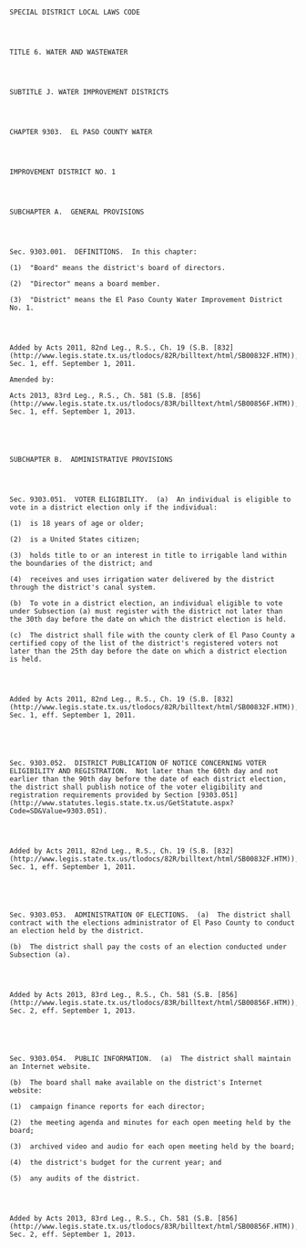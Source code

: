 ﻿
    
    
    	
    					
    
    
    SPECIAL DISTRICT LOCAL LAWS CODE
    
      
    
    
    TITLE 6. WATER AND WASTEWATER
    
      
    
    
    SUBTITLE J. WATER IMPROVEMENT DISTRICTS
    
      
    
    
    CHAPTER 9303.  EL PASO COUNTY WATER
    
      
    
    
    IMPROVEMENT DISTRICT NO. 1
    
      
    
    
    SUBCHAPTER A.  GENERAL PROVISIONS
    
      
    
    
    Sec. 9303.001.  DEFINITIONS.  In this chapter:
    
    (1)  "Board" means the district's board of directors.
    
    (2)  "Director" means a board member.
    
    (3)  "District" means the El Paso County Water Improvement District No. 1.
    
    
    
    
    Added by Acts 2011, 82nd Leg., R.S., Ch. 19 (S.B. [832](http://www.legis.state.tx.us/tlodocs/82R/billtext/html/SB00832F.HTM)), Sec. 1, eff. September 1, 2011.
    
    Amended by: 
    
    Acts 2013, 83rd Leg., R.S., Ch. 581 (S.B. [856](http://www.legis.state.tx.us/tlodocs/83R/billtext/html/SB00856F.HTM)), Sec. 1, eff. September 1, 2013.
    
    
    
    
    
    SUBCHAPTER B.  ADMINISTRATIVE PROVISIONS
    
      
    
    
    Sec. 9303.051.  VOTER ELIGIBILITY.  (a)  An individual is eligible to vote in a district election only if the individual:
    
    (1)  is 18 years of age or older;
    
    (2)  is a United States citizen;
    
    (3)  holds title to or an interest in title to irrigable land within the boundaries of the district; and
    
    (4)  receives and uses irrigation water delivered by the district through the district's canal system.
    
    (b)  To vote in a district election, an individual eligible to vote under Subsection (a) must register with the district not later than the 30th day before the date on which the district election is held.
    
    (c)  The district shall file with the county clerk of El Paso County a certified copy of the list of the district's registered voters not later than the 25th day before the date on which a district election is held.
    
    
    
    
    Added by Acts 2011, 82nd Leg., R.S., Ch. 19 (S.B. [832](http://www.legis.state.tx.us/tlodocs/82R/billtext/html/SB00832F.HTM)), Sec. 1, eff. September 1, 2011.
    
    
    
    
    
    Sec. 9303.052.  DISTRICT PUBLICATION OF NOTICE CONCERNING VOTER ELIGIBILITY AND REGISTRATION.  Not later than the 60th day and not earlier than the 90th day before the date of each district election, the district shall publish notice of the voter eligibility and registration requirements provided by Section [9303.051](http://www.statutes.legis.state.tx.us/GetStatute.aspx?Code=SD&Value=9303.051).
    
    
    
    
    Added by Acts 2011, 82nd Leg., R.S., Ch. 19 (S.B. [832](http://www.legis.state.tx.us/tlodocs/82R/billtext/html/SB00832F.HTM)), Sec. 1, eff. September 1, 2011.
    
    
    
    
    
    Sec. 9303.053.  ADMINISTRATION OF ELECTIONS.  (a)  The district shall contract with the elections administrator of El Paso County to conduct an election held by the district.
    
    (b)  The district shall pay the costs of an election conducted under Subsection (a).
    
    
    
    
    Added by Acts 2013, 83rd Leg., R.S., Ch. 581 (S.B. [856](http://www.legis.state.tx.us/tlodocs/83R/billtext/html/SB00856F.HTM)), Sec. 2, eff. September 1, 2013.
    
    
    
    
    
    Sec. 9303.054.  PUBLIC INFORMATION.  (a)  The district shall maintain an Internet website.
    
    (b)  The board shall make available on the district's Internet website:
    
    (1)  campaign finance reports for each director;
    
    (2)  the meeting agenda and minutes for each open meeting held by the board;
    
    (3)  archived video and audio for each open meeting held by the board;
    
    (4)  the district's budget for the current year; and
    
    (5)  any audits of the district.
    
    
    
    
    Added by Acts 2013, 83rd Leg., R.S., Ch. 581 (S.B. [856](http://www.legis.state.tx.us/tlodocs/83R/billtext/html/SB00856F.HTM)), Sec. 2, eff. September 1, 2013.
    
    
    
    
    				
